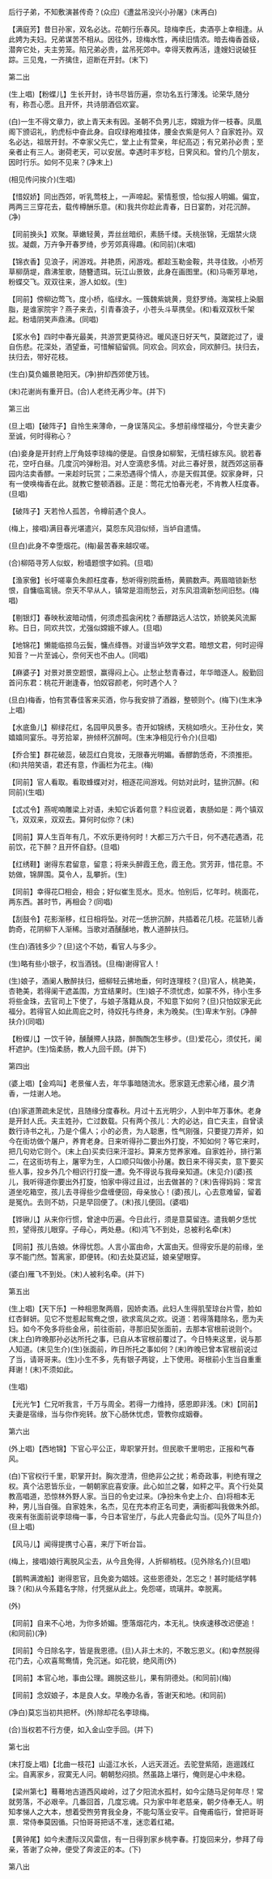 <!-- { "loadSidebar": true } -->
后行子弟，不知敷演甚传奇？(众应)《遭盆吊没兴小孙屠》(末再白)

【满庭芳】昔日孙家，双名必达。花朝行乐春风。琼梅李氏，卖酒亭上幸相逢。从此娉为夫妇。兄弟谋苦不相从。因往外，琼梅水性，再续旧情浓。暗去梅香首级，潜奔它处，夫主劳笼。陷兄弟必贵，盆吊死郊中。幸得天教再活，逢嫂妇说破狂踪。三见鬼，一齐擒住，迢断在开封。(末下)


第二出

(生上唱)【粉蝶儿】生长开封，诗书尽皆历遍，奈功名五行薄浅。论荣华,随分有，称吾心愿。且开怀，共诗朋酒侣欢宴。

(白)一生不得文章力，欲上青天未有因。圣朝不负男儿志，嫦娥为伴一枝春。凤凰阁下颁诏礼，豹虎标中奋此身。自叹绿袍难挂体，腰金衣紫是何人？自家姓孙。双名必达，祖居开封。不幸家父先亡，堂上止有萱亲，年纪高迈；有兄弟孙必贵；至亲者止有三人。谢荷老天，可以安居。幸遇时丰岁稔，日霁风和。曾约几个朋友，因时行乐。如何不见来？(净末上)

(相见传问挨介)(生唱)

【惜奴娇】同出西郊，听乳莺枝上，一声啼起。萦情惹恨，恰似报人明媚。偏宜，两两三三穿花去，载传樽酬乐意。(和)我共你趁此青春，日日宴酌，对花沉醉。(净)

【同前换头】欢聚。草嫩轻黄，弄丝丝暗织，素肠千缕。夭桃张锦，无烟禁火烧拔。凝觑，万卉争开春罗绮，步芳郊真得趣。(和同前)(末唱)

【锦衣香】见浪子，闲游戏。并艳质，闲游戏。都趁玉勒金鞍，共寻佳致。小桥芳草柳荫堤，鼎沸笙歌，随簪遗珥。玩江山景致，此身在画图里。(和)马嘶芳草地，粉蝶交飞。双双往来，游人如蚁。(生)

【同前】傍柳边莺飞，度小桥，临绿水。一簇魏紫姚黄，竞舒罗绮。海棠枝上染胭脂，是谁家院宇？燕子来去，引青春浪子，小苍头斗草携垒。(和)看双双秋千架起。粉墙阴笑声鼎沸。(同唱)

【浆水令】四时中春光最美，共游赏更莫待迟。暖风逐日好天气，莫蹉跎过了，谩自伤悲。花深处，酒望垂，可惜解貂留佩。同欢会。同欢会，同欢醉归。扶归去，扶归去，带好花枝。

(生白)莫负媚景艳阳天。(净)拚却西郊使万钱。

(末)花谢尚有重开日。(合)人老终无再少年。(并下)


第三出

(旦上唱)【破阵子】自怜生来薄命，一身误落风尘。多想前缘悭福分，今世夫妻少至诚，何时得称心？

(白)妾身是开封府上厅角妓李琼梅的便是。自恨身如柳絮，无情枉嫁东风。貌若春花，空吁白昼。几度沉吟弹粉泪。对人空滴悲多情。对此三春好景，就西郊这丽春园内沽卖香醪。一来趁时玩赏；二来恐遇得个情人，亦是天假其便。奴家身畔，只有一使唤梅香在此。就教它整顿酒器。正是：莺花尤怕春光老，不肯教人枉度春。(旦唱)

【破阵子】天若怜人孤苦，令樽前遇个良人。

(梅上，接唱)满目春光堪遣兴，莫怨东风泪似倾，当垆自遣情。

(旦白)此身不幸堕烟花。(梅)最苦春来越叹嗟。

(合)柳陌寻芳人似蚁，粉墙题恨字如鸦。(旦唱)

【渔家傲】长吁嗟辜负朱颜枉度春，愁听得别院垂杨，黄鹂数声。两眉暗锁新愁恨，自慵临鸾镜。奈天不早从人，镇常是泪雨愁云，对东风泪滴新愁间旧愁。(梅唱)

【剔银灯】春映秋波暗动情，何须虑孤衾闲枕？香醪路远人沽饮，娇貌美风流厮称。日日，同欢共饮，尤强似嫦娥不嫁人。(旦唱)

【地锦花】懒能临掠乌云鬓，慵点绛唇。对谩当垆效学文君。暗想文君，何时迎得知音？一片至诚心，奈何天也不由人。(同唱)

【麻婆子】对景对景空题恨，赢得闷上心。止愁止愁青春过，年华暗逐人。殷勤回首问东君：桃花开谢逢春，怕奴容颜老，何时遇个人？

(旦白)梅香，怕有赏春佳客来买酒，你与我安排了酒器，整顿则个。(梅下)(生末净上唱)

【水底鱼儿】柳绿花红，名园甲风景多。杏开如锦绣，天桃如喷火。王孙仕女，笑嬉嬉同宴乐。寻芳拾翠，拚倾杯沉醉呵。(生末净相见行令介)(旦唱)

【乔合笙】群花破蕊，破蕊红白竞妆，无限春光明媚。香醪韵恁奇，不须推拒。(和)共陪笑语，君还有意，作画栏为花主。(梅)

【同前】官人看取。看取蜂蝶对对，相逐花间游戏。何妨对此时，猛拚沉醉。(和同前)(生唱)

【忒忒令】燕呢喃雕梁上对语，未知它诉着何意？料应说着，衷肠如是：两个镇双飞，双双来，双双去。算何时似你？(末)

【同前】算人生百年有几，不欢乐更待何时！大都三万六千日，何不遇花遇酒，花前饮，花下醉？且开怀自舒。(旦唱)

【红绣鞋】谢得东君留意，留意；将来头醉霞王危，霞王危。赏芳菲，惜花意。不妨做，锦屏围。莫令人，乱攀折。(生)

【同前】幸得花□相会，相会；好似崔生觅水。觅水。怕别后，忆年时。桃面花，两东西。甚时节，再相会？(同唱)

【刮鼓令】花影渐移，红日相将坠。对花一恁拚沉醉，共插着花几枝。花篮轿儿香韵奇，花阴柳下人渐稀。当歌对酒醺醺地，教人道醉扶归。

(生白)酒钱多少？(旦)这个不妨，看官人与多少。

(生)略有些小银子，权当酒钱。(旦梅)谢得官人！

(生)娘子，酒阑人散醉扶归，细柳轻云拂地垂，何时连理枝？(旦)官人，桃艳美，杏艳美，若得阑干遮盖围，方宜结果时。(生)娘子不须忧虑，如蒙不外，待小生多将些金珠，去官司上下使了，与娘子落籍从良，不知意下如何？(旦)只怕奴家无此福分。若得官人如此周庇之时，待奴托与终身，未为晚矣。(生)卑末乍别。(净醉扶介)(同唱)

【粉蝶儿】一饮千钟，醺醺殢人扶路，醉醄醄怎生移步。(旦)爱花心，须仗托，阑杆遮护。(生)恼柔肠，教人九回千顾。(并下)


第四出

(婆上唱)【金鸡叫】老景催人去，年华事暗随流水。愿家筵无虑萦心绪，晨夕清香，一炷谢人地。

(白)家道萧疏未足忧，且随缘分度春秋。月过十五光明少，人到中年万事休。老身是开封人氏。夫主姓孙，亡过数载。只有两个孩儿：大的必达，自亡夫主，自曾读数行诗书之礼，乃是个儒人；小的必贵，为人聪惠，性气刚强，只要提刀弄斧，如今在街坊做个屠户，养育老身。日来听得孙二要出外打旋，不知如何？等它来时，把几句劝它则个。(末上白)买卖归来汗湿衫。算来方觉养家难。自家姓孙，排行第二，在这街坊有上，屠宰为生，人口顺只叫做小孙屠。数日来不得买卖，意下要买些人事，投乡外几个相识行打旋一遭。免不得说与我母亲知道。(末见介)(婆)孩儿，我听得道你要出外打旋，怕家中得过且过，出去做甚的？(末)告得妈妈：常言道坐吃箱空，孩儿去寻得些少盘缠便回，母亲放心！(婆)孩儿，心去意难留，留着是冤仇。去则不妨，只是早回便了。(末)孩儿便回。(婆唱)

【铧锹儿】从来你行惯，曾途中历遍。今日此行，须是意莫留连。遣我朝夕恁忧煎，望得孩儿眼穿。子母心，两处悬。(和)鸿飞不到处，总被利名牵(末)

【同前】孩儿告娘。休得忧怨。人言小富由命，大富由天。但得安乐是的前缘，坐享不能门然。暂离家，即便转。(和)去处莫迟延，娘亲望眼穿。

(婆白)雁飞不到处。(末)人被利名牵。(并下)


第五出

(生上唱)【天下乐】一种相思聚两眉，因娇卖酒。此妇人生得肌莹琼台片雪，脸如红杏鲜妍。见它不觉惹起鸳鸯之恨，欲求鸾凤之欢。说道：若得落籍除名，愿为夫妇。如今不免多将些金帛，前往衙前，寻那旧契张面前，去那本官根前说则个。(末上白)昨晚那孙必达所托之事，已自从本官根前覆过了。今日特来这里，说与那人知道。(末见生介)(生)张面前，昨日所托之事如何？(末)昨晚已曾本官根前说过了当，请哥哥来。(生)小生不多，先有银子两锭，上下使用。哥根前小生当自重重拜谢！(末)不须如此。

(生唱)

【光光乍】仁兄听我言，千万与周全。若得一力维持，感恩即非浅。(末)【同前】夫妻是宿缘，当与你作宛转。放下心肠休忧虑，管教你成姻眷。


第六出

(外上唱)【西地锦】下官心平公正，卑职掌开封。但民歌千里明忠，正报和气春风。

(白)下官权行千里，职掌开封。胸次澄清，但绝非公之扰；希奇政事，判绝有理之权。真个沾恩皆乐业，一朝朝家庇喜安康。此心如兰之馨，如秤之平。真个行处莫教高唱道，恐惊林外野人家。当日的令史过来。(净扮朱令史上介、白)将相本无种，男儿当自强。自家姓朱，名杰，见在充本府正名司吏，满街都叫我做朱外郎。夜来有张面前说李琼梅一事，今日本官坐厅，与此人完备此勾当。(见外了叫旦介)(旦上唱)

【风马儿】闻得提携寸心喜，来厅下听台旨。

(梅上，接唱)娘行离脱风尘去，从今且免得，人折柳梢枝。(见外除名介)(旦唱)

【鹅鸭满渡船】谢得恩官，且免妾为娼妓。这些恩德处，怎忘之！甚时能结学韩珠？(和)从今系籍名字除，付凭据从此上。免怨嗟，琉璃井。幸脱离。

(外)

【同前】自来不心地，为你多娇媚。堕落烟花内，本无礼。快疾速移改迟便追！(和同前)(净)

【同前】今日除名字，皆是我恩德。(旦)人非土木的，不敢忘恩义。(和)幸然脱得花门去，心欢喜鸳鸯情，免沉迷。如花貌，绝风雨(外)

【同前】本官心地，事由公理。踢脱这些儿，果有阴德处。(和同前)(梅)

【同前】念奴娘子，本是良人女。早晚办名香，答谢天和地。(和同前)

(净白)莫忘当初共把杯。(外)除却花名李琼梅。

(合)当权若不行方便，如入金山空手回。(并下)


第七出

(末打旋上唱)【北曲一枝花】山遥江水长，人远天涯近。去驼登紫陌，迤逦践红尘。自离家乡，寂寞无人问。朝朝愁闷损。然虽路上堪行，俺则是心中未稳。

【梁州第七】蓦蓦地古道西风峻岭，过了夕阳流水孤村，如今尘随马足何年尽！常就劳落，不必艰辛。几番回首，几度忘魂。只为家中年老慈亲，朝夕侍奉无人。明知孝悌人之大本，想着受煦劳育我全身，不能勾落业安平。自俺甫临行，曾把哥哥禀．常侍奉莫因循。只怕哥哥把话不准，迷恋着红裙。

【黄钟尾】如今未遭际汉风雷信，有一日得到家乡桃李春。打旋回来分，参拜了母亲，答谢了众神，便受了奔波正的本。(下)


第八出


